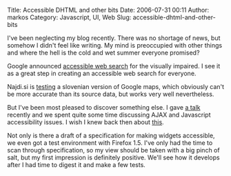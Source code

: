 Title: Accessible DHTML and other bits
Date: 2006-07-31 00:11
Author: markos
Category: Javascript, UI, Web
Slug: accessible-dhtml-and-other-bits

I've been neglecting my blog recently. There was no shortage of news,
but somehow I didn't feel like writing. My mind is preoccupied with
other things and where the hell is the cold and wet summer everyone
promised?

Google announced [accessible web
search](http://labs.google.com/accessible/) for the visually impaired. I
see it as a great step in creating an accessible web search for
everyone.

Najdi.si is
[testing](http://zemljevid.najdi.si/?q= "Link to map service") a
slovenian version of Google maps, which obviously can't be more accurate
than its source data, but works very well nevertheless.

But I've been most pleased to discover something else. I gave [a
talk](http://markos.gaivo.net/blog/?p=195 "Link to talk announcement")
recently and we spent quite some time discussing AJAX and Javascript
accessibility issues. I wish I knew back then about
[this](http://developer.mozilla.org/en/docs/Accessible_DHTML "Link to accessible DHTML implementation in Firefox 1.5").

Not only is there a draft of a specification for making widgets
accessible, we even got a test environment with Firefox 1.5. I've only
had the time to scan through specification, so my view should be taken
with a big pinch of salt, but my first impression is definitely
positive. We'll see how it develops after I had time to digest it and
make a few tests.


